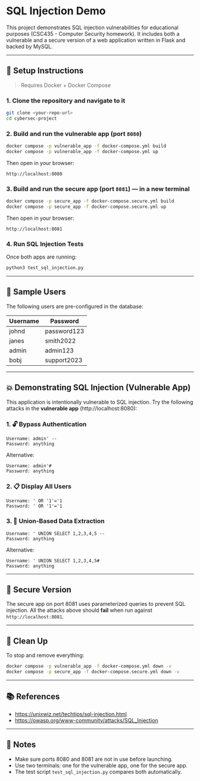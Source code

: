 # SQL Injection Demo

This project demonstrates SQL injection vulnerabilities for educational purposes (CSC435 - Computer Security homework). It includes both a vulnerable and a secure version of a web application written in Flask and backed by MySQL.

---

## 🐳 Setup Instructions

> Requires Docker + Docker Compose

### 1. Clone the repository and navigate to it

```bash
git clone <your-repo-url>
cd cybersec-project
```

### 2. Build and run the **vulnerable app** (port `8080`)

```bash
docker compose -p vulnerable_app -f docker-compose.yml build
docker compose -p vulnerable_app -f docker-compose.yml up
```

Then open in your browser:

```
http://localhost:8080
```

### 3. Build and run the **secure app** (port `8081`) — in a new terminal

```bash
docker compose -p secure_app -f docker-compose.secure.yml build
docker compose -p secure_app -f docker-compose.secure.yml up
```

Then open in your browser:

```
http://localhost:8081
```

### 4. Run SQL Injection Tests

Once both apps are running:

```bash
python3 test_sql_injection.py
```

---

## 👤 Sample Users

The following users are pre-configured in the database:

| Username | Password    |
| -------- | ----------- |
| johnd    | password123 |
| janes    | smith2022   |
| admin    | admin123    |
| bobj     | support2023 |

---

## 💥 Demonstrating SQL Injection (Vulnerable App)

This application is intentionally vulnerable to SQL injection. Try the following attacks in the **vulnerable app** (http://localhost:8080):

### 1. 🔓 Bypass Authentication

```text
Username: admin' --
Password: anything
```

Alternative:

```text
Username: admin'#
Password: anything
```

### 2. 📋 Display All Users

```text
Username: ' OR '1'='1
Password: ' OR '1'='1
```

### 3. 🧪 Union-Based Data Extraction

```text
Username: ' UNION SELECT 1,2,3,4,5 --
Password: anything
```

Alternative:

```text
Username: ' UNION SELECT 1,2,3,4,5#
Password: anything
```

---

## 🔐 Secure Version

The secure app on port 8081 uses parameterized queries to prevent SQL injection. All the attacks above should **fail** when run against `http://localhost:8081`.

---

## 🧹 Clean Up

To stop and remove everything:

```bash
docker compose -p vulnerable_app -f docker-compose.yml down -v
docker compose -p secure_app -f docker-compose.secure.yml down -v
```

---

## 📚 References

- https://unixwiz.net/techtips/sql-injection.html
- https://owasp.org/www-community/attacks/SQL_Injection

---

## 🧠 Notes

- Make sure ports 8080 and 8081 are not in use before launching.
- Use two terminals: one for the vulnerable app, one for the secure app.
- The test script `test_sql_injection.py` compares both automatically.
